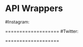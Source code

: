 API Wrappers
===================

#Instagram:


===================
#Twitter:



===================
